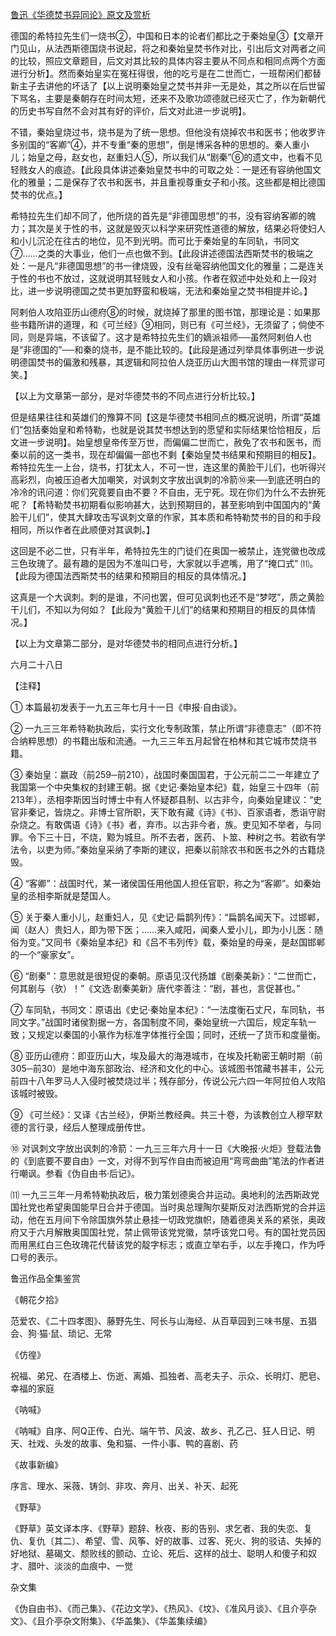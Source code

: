 [鲁迅《华德焚书异同论》原文及赏析](https://www.vrrw.net/wx/8109.html)

德国的希特拉先生们一烧书②，中国和日本的论者们都比之于秦始皇③【文章开门见山，从法西斯德国烧书说起，将之和秦始皇焚书作对比，引出后文对两者之间的比较，照应文章题目，后文对其比较的具体内容主要从不同点和相同点两个方面进行分析】。然而秦始皇实在冤枉得很，他的吃亏是在二世而亡，一班帮闲们都替新主子去讲他的坏话了【以上说明秦始皇之焚书并非一无是处，其之所以在后世留下骂名，主要是秦朝存在时间太短，还来不及歌功颂德就已经灭亡了，作为新朝代的历史书写自然不会对其有好的评价，后文对此进一步说明】。

不错，秦始皇烧过书，烧书是为了统一思想。但他没有烧掉农书和医书；他收罗许多别国的“客卿”④，并不专重“秦的思想”，倒是博采各种的思想的。秦人重小儿；始皇之母，赵女也，赵重妇人⑤，所以我们从“剧秦”⑥的遗文中，也看不见轻贱女人的痕迹。【此段具体讲述秦始皇焚书中的可取之处：一是还有容纳他国文化的雅量；二是保存了农书和医书，并且重视尊重女子和小孩。这些都是相比德国焚书的优点。】



希特拉先生们却不同了，他所烧的首先是“非德国思想”的书，没有容纳客卿的魄力；其次是关于性的书，这就是毁灭以科学来研究性道德的解放，结果必将使妇人和小儿沉沦在往古的地位，见不到光明。而可比于秦始皇的车同轨，书同文⑦……之类的大事业，他们一点也做不到。【此段讲述德国法西斯焚书的极端之处：一是凡“非德国思想”的书一律烧毁，没有丝毫容纳他国文化的雅量；二是连关于性的书也不放过，这就说明其轻贱女人和小孩。作者在叙述中处处和上一段对比，进一步说明德国之焚书更加野蛮和极端，无法和秦始皇之焚书相提并论。】

阿剌伯人攻陷亚历山德府⑧的时候，就烧掉了那里的图书馆，那理论是：如果那些书籍所讲的道理，和《可兰经》⑨相同，则已有《可兰经》，无须留了；倘使不同，则是异端，不该留了。这才是希特拉先生们的嫡派祖师──虽然阿剌伯人也是“非德国的”──和秦的烧书，是不能比较的。【此段是通过列举具体事例进一步说明德国焚书的偏激和残暴，其逻辑和阿拉伯人烧亚历山大图书馆的理由一样荒谬可笑。】

【以上为文章第一部分，是对华德焚书的不同点进行分析比较。】

但是结果往往和英雄们的豫算不同【这是华德焚书相同点的概况说明，所谓“英雄们”包括秦始皇和希特勒，也就是说其焚书想达到的愿望和实际结果恰恰相反，后文进一步说明】。始皇想皇帝传至万世，而偏偏二世而亡，赦免了农书和医书，而秦以前的这一类书，现在却偏偏一部也不剩【秦始皇焚书结果和预期目的相反】。希特拉先生一上台，烧书，打犹太人，不可一世，连这里的黄脸干儿们，也听得兴高彩烈，向被压迫者大加嘲笑，对讽刺文字放出讽刺的冷箭⑩来──到底还明白的冷冷的讯问道：你们究竟要自由不要？不自由，无宁死。现在你们为什么不去拚死呢？【希特勒焚书初期看似影响甚大，达到预期目的，甚至影响到中国国内的“黄脸干儿们”，使其大肆攻击写讽刺文章的作家，其本质和希特勒焚书的目的和手段相同，所以作者在此顺便对其讽刺。】

这回是不必二世，只有半年，希特拉先生的门徒们在奥国一被禁止，连党徽也改成三色玫瑰了。最有趣的是因为不准叫口号，大家就以手遮嘴，用了“掩口式” ⑾。【此段为德国法西斯焚书的结果和预期目的相反的具体情况。】

这真是一个大讽刺。刺的是谁，不问也罢，但可见讽刺也还不是“梦呓”，质之黄脸干儿们，不知以为何如？【此段为“黄脸干儿们”的结果和预期目的相反的具体情况。】

【以上为文章第二部分，是对华德焚书的相同点进行分析。】

六月二十八日





【注释】

① 本篇最初发表于一九五三年七月十一日《申报·自由谈》。

② 一九三三年希特勒执政后，实行文化专制政策，禁止所谓“非德意志”（即不符合纳粹思想）的书籍出版和流通。一九三三年五月起曾在柏林和其它城市焚烧书籍。

③ 秦始皇：嬴政（前259─前210），战国时秦国国君，于公元前二二一年建立了我国第一个中央集权的封建王朝。据《史记·秦始皇本纪》载，始皇三十四年（前213年），丞相李斯因当时博士中有人怀疑郡县制、以古非今，向秦始皇建议：“史官非秦记，皆烧之。非博士官所职，天下敢有藏《诗》《书》、百家语者，悉诣守尉杂烧之。有敢偶语《诗》《书》者，弃市。以古非今者，族。吏见知不举者，与同罪。令下三十日，不烧，黥为城旦。所不去者，医药、卜筮、种树之书。若欲有学法令，以吏为师。”秦始皇采纳了李斯的建议，把秦以前除农书和医书之外的古籍烧毁。

④ “客卿”：战国时代，某一诸侯国任用他国人担任官职，称之为“客卿”。如秦始皇的丞相李斯就是楚国人。

⑤ 关于秦人重小儿，赵重妇人，见《史记·扁鹊列传》：“扁鹊名闻天下。过邯郸，闻（赵人）贵妇人，即为带下医；……来入咸阳，闻秦人爱小儿，即为小儿医：随俗为变。”又同书《秦始皇本纪》和《吕不韦列传》载，秦始皇的母亲，是赵国邯郸的一个“豪家女”。

⑥ “剧秦”：意思就是很短促的秦朝。原语见汉代扬雄《剧秦美新》：“二世而亡，何其剧与（欤）！”《文选·剧秦美新》唐代李善注：“剧，甚也，言促甚也。”

⑦ 车同轨，书同文：原语出《史记·秦始皇本纪》：“一法度衡石丈尺，车同轨，书同文字。”战国时诸侯割据一方，各国制度不同，秦始皇统一六国后，规定车轨一致；又规定以秦国的小篆作为标准字体推行全国；同时，还统一了货币和度量衡。

⑧ 亚历山德府：即亚历山大，埃及最大的海港城市，在埃及托勒密王朝时期（前305─前30）是地中海东部政治、经济和文化的中心。该城图书馆藏书甚丰，公元前四十八年罗马人入侵时被焚烧过半；残存部分，传说公元六四一年阿拉伯人攻陷该城时被毁。

⑨ 《可兰经》：又译《古兰经》，伊斯兰教经典。共三十卷，为该教创立人穆罕默德的言行录，经后人整理成册传世。

⑩ 对讽刺文字放出讽刺的冷箭：一九三三年六月十一日《大晚报·火炬》登载法鲁的《到底要不要自由》一文，对得不到写作自由而被迫用“弯弯曲曲”笔法的作者进行嘲讽。参看《伪自由书·后记》。

⑾ 一九三三年一月希特勒执政后，极力策划德奥合并运动。奥地利的法西斯政党国社党也希望奥国能早日合并于德国。当时奥总理陶尔斐斯反对法西斯党的合并运动，他在五月间下令除国旗外禁止悬挂一切政党旗帜，随着德奥关系的紧张，奥政府又于六月解散奥国国社党，禁止佩带该党党徽，禁呼该党口号。有的国社党员因而用黑红白三色玫瑰花代替该党的靛字标志；或直立举右手，以左手掩口，作为呼口号的表示。

鲁迅作品全集鉴赏

《朝花夕拾》

范爱农、《二十四孝图》、藤野先生、阿长与山海经、从百草园到三味书屋、五猖会、狗·猫·鼠、琐记、无常

《仿徨》

祝福、弟兄、在酒楼上、伤逝、离婚、孤独者、高老夫子、示众、长明灯、肥皂、幸福的家庭

《呐喊》

《呐喊》自序、阿Q正传、白光、端午节、风波、故乡、孔乙己、狂人日记、明天、社戏、头发的故事、兔和猫、一件小事、鸭的喜剧、药

《故事新编》

序言、理水、采薇、铸剑、非攻、奔月、出关、补天、起死

《野草》

《野草》英文译本序、《野草》题辞、秋夜、影的告别、求乞者、我的失恋、复仇、复仇〔其二〕、希望、雪、风筝、好的故事、过客、死火、狗的驳诘、失掉的好地狱、墓碣文、颓败线的颤动、立论、死后、这样的战士、聪明人和傻子和奴才、腊叶、淡淡的血痕中、一觉

杂文集

《伪自由书》、《而己集》、《花边文学》、《热风》、《坟》、《准风月谈》、《且介亭杂文》、《且介亭杂文附集》、《华盖集》、《华盖集续编》

